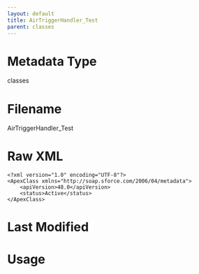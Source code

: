 ```yaml
---
layout: default
title: AirTriggerHandler_Test
parent: classes
---
```

# Metadata Type
classes


# Filename 
AirTriggerHandler_Test


# Raw XML
```
<?xml version="1.0" encoding="UTF-8"?>
<ApexClass xmlns="http://soap.sforce.com/2006/04/metadata">
    <apiVersion>48.0</apiVersion>
    <status>Active</status>
</ApexClass>
```


# Last Modified


# Usage
